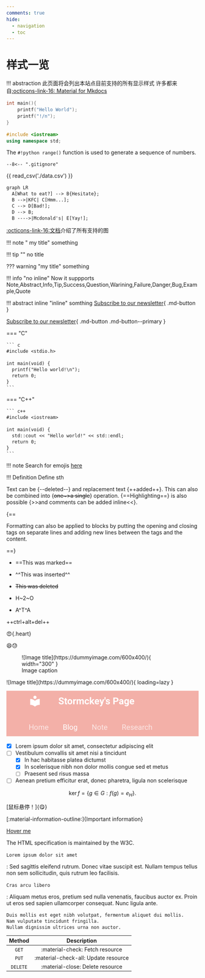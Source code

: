 ```yaml
---
comments: true
hide:
  - navigation
  - toc
---
```

# 样式一览
!!! abstraction
    此页面将会列出本站点目前支持的所有显示样式
    许多都来自[:octicons-link-16: Material for Mkdocs](https://squidfunk.github.io/mkdocs-material/)

```C hl_lines="2 2"
int main(){
    printf("Hello World");
    printf("!/n");
}
```

```C++
#include <iostream>
using namespace std;
```

The `#!python range()` function is used to generate a sequence of numbers.

``` title="inlcude a file: .gitignore"
--8<-- ".gitignore"
```

{{ read_csv('./data.csv') }}


``` mermaid
graph LR
  A[What to eat?] --> B{Hesitate};
  B -->|KFC| C[Hmm...];
  C --> D[Bad!];
  D --> B;
  B ---->|Mcdonald's| E[Yay!];
```

[:octicons-link-16:文档](https://mermaid.js.org/)介绍了所有支持的图

!!! note " my title"
    something

!!! tip ""
    no title

??? warning "my title"
    something

!!! info  "no inline"
    Now it suppports Note,Abstract,Info,Tip,Success,Question,Warining,Failure,Danger,Bug,Example,Quote

!!! abstract inline  "inline"
    somthing
[Subscribe to our newsletter](#){ .md-button }

[Subscribe to our newsletter](#){ .md-button .md-button--primary }

=== "C"

    ``` c
    #include <stdio.h>

    int main(void) {
      printf("Hello world!\n");
      return 0;
    }
    ```

=== "C++"

    ``` c++
    #include <iostream>

    int main(void) {
      std::cout << "Hello world!" << std::endl;
      return 0;
    }
    ```

!!! note
    Search for emojis [here](https://squidfunk.github.io/mkdocs-material/reference/icons-emojis/)

!!! Definition
    Define sth

Text can be {--deleted--} and replacement text {++added++}. This can also be
combined into {~~one~>a single~~} operation. {==Highlighting==} is also
possible {>>and comments can be added inline<<}.

{==

Formatting can also be applied to blocks by putting the opening and closing
tags on separate lines and adding new lines between the tags and the content.

==}

- ==This was marked==
- ^^This was inserted^^
- ~~This was deleted~~

- H~2~O
- A^T^A

++ctrl+alt+del++

:heart_eyes:{.heart}

:smile::sweat:

<figure markdown>
  ![Image title](https://dummyimage.com/600x400/){ width="300" }
  <figcaption>Image caption</figcaption>
</figure>
![Image title](https://dummyimage.com/600x400/){ loading=lazy }

![](images/Format/2023-07-01-22-00-36.png#pic)

- [x] Lorem ipsum dolor sit amet, consectetur adipiscing elit
- [ ] Vestibulum convallis sit amet nisi a tincidunt
    * [x] In hac habitasse platea dictumst
    * [x] In scelerisque nibh non dolor mollis congue sed et metus
    * [ ] Praesent sed risus massa
- [ ] Aenean pretium efficitur erat, donec pharetra, ligula non scelerisque

$$
\operatorname{ker} f=\{g\in G:f(g)=e_{H}\}{\mbox{.}}
$$

[鼠标悬停！]{😋}

[:material-information-outline:]{Important information}

[Hover me](https://example.com "I'm a tooltip!")

The HTML specification is maintained by the W3C.

`Lorem ipsum dolor sit amet`

:   Sed sagittis eleifend rutrum. Donec vitae suscipit est. Nullam tempus
    tellus non sem sollicitudin, quis rutrum leo facilisis.

`Cras arcu libero`

:   Aliquam metus eros, pretium sed nulla venenatis, faucibus auctor ex. Proin
    ut eros sed sapien ullamcorper consequat. Nunc ligula ante.

    Duis mollis est eget nibh volutpat, fermentum aliquet dui mollis.
    Nam vulputate tincidunt fringilla.
    Nullam dignissim ultrices urna non auctor.

| Method      | Description                          |
| :---------: | :----------------------------------: |
| `GET`       | :material-check:     Fetch resource  |
| `PUT`       | :material-check-all: Update resource |
| `DELETE`    | :material-close:     Delete resource |



